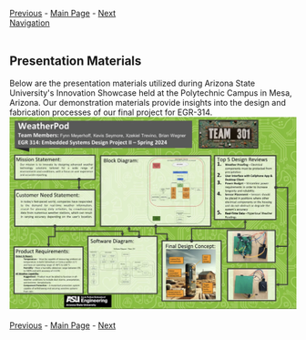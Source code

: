 [Previous](https://github.com/314-grp-301/314-grp-301.github.io/blob/main/Assignments/10-Software-Implementation.md) - [Main Page](../README.md) - [Next](https://github.com/314-grp-301/314-grp-301.github.io/blob/main/Assignments/12-System-Verification.md)<br>
[Navigation](https://github.com/314-grp-301/314-grp-301.github.io/blob/main/docs/Navigation.md)<br><br>
## Presentation Materials
Below are the presentation materials utilized during Arizona State University's Innovation Showcase held at the Polytechnic Campus in Mesa, Arizona. Our demonstration materials provide insights into the design and fabrication processes of our final project for EGR-314.
![alt text](https://raw.githubusercontent.com/314-grp-301/314-grp-301.github.io/main/docs/assets/images/InnovationShowcasePoster.png)<br><br>
[Previous](https://github.com/314-grp-301/314-grp-301.github.io/blob/main/Assignments/10-Software-Implementation.md) - [Main Page](../README.md) - [Next](https://github.com/314-grp-301/314-grp-301.github.io/blob/main/Assignments/12-System-Verification.md)

